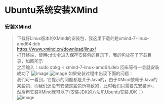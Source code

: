 # Ubuntu系统安装XMind
### 安装XMind
> 下载好Linux版本的XMind的安装包，我这里下载的是xmind-7-linux-amd64.deb    
https://www.xmind.cn/download/linux/  
打开终端，使用cd命令进入保存安装包的目录下，我的包放在了下载目录，如图所示  
之后输入：sudo dpkg -i xmind-7-linux-amd64.deb 回车等待一会就安装成功了
![image](http://note.youdao.com/yws/api/personal/file/CF011E8AC8D14E91AA0E380DCC349B6C?method=download&shareKey=56076f35bffa46b9fba37b4615e30bcb)
![image](http://note.youdao.com/yws/api/personal/file/F44874BB754C4347A196A5A07663BC07?method=download&shareKey=56076f35bffa46b9fba37b4615e30bcb)
如果安装过程中出现下面的问题：  
我们可一看到，它提示的问题都是关于Java的，由于XMind依赖于Java的某些包，而我们还没有安装这些包所导致的，此时我们只需要先安装jdk，然后再安装XMind就可以了(安装JDK的方法见Ubuntu安装JDK：)
![image](http://note.youdao.com/yws/api/personal/file/EBF0660327294CDBA7C4A4E0A45D96C0?method=download&shareKey=56076f35bffa46b9fba37b4615e30bcb)


